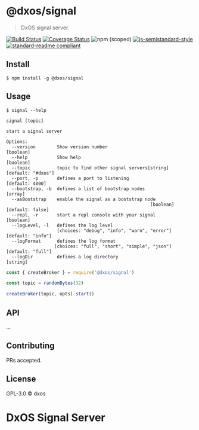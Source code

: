 # @dxos/signal
> DxOS signal server.

[![Build Status](https://travis-ci.com/dxos/signal.svg?branch=master)](https://travis-ci.com/dxos/signal)
[![Coverage Status](https://coveralls.io/repos/github/dxos/signal/badge.svg?branch=master)](https://coveralls.io/github/dxos/signal?branch=master)
![npm (scoped)](https://img.shields.io/npm/v/@dxos/signal)
[![js-semistandard-style](https://img.shields.io/badge/code%20style-semistandard-brightgreen.svg?style=flat-square)](https://github.com/standard/semistandard)
[![standard-readme compliant](https://img.shields.io/badge/readme%20style-standard-brightgreen.svg?style=flat-square)](https://github.com/RichardLitt/standard-readme)

## Install

```
$ npm install -g @dxos/signal
```

## Usage

```
$ signal --help

signal [topic]

start a signal server

Options:
  --version        Show version number                                 [boolean]
  --help           Show help                                           [boolean]
  --topic          topic to find other signal servers[string] [default: "#dxos"]
  --port, -p       defines a port to listening                   [default: 4000]
  --bootstrap, -b  defines a list of bootstrap nodes                     [array]
  --asBootstrap    enable the signal as a bootstrap node
                                                      [boolean] [default: false]
  --repl, -r       start a repl console with your signal               [boolean]
  --logLevel, -l   defines the log level
                   [choices: "debug", "info", "warn", "error"] [default: "info"]
  --logFormat      defines the log format
                  [choices: "full", "short", "simple", "json"] [default: "full"]
  --logDir         defines a log directory                              [string]
```

```javascript
const { createBroker } = require('@dxos/signal')

const topic = randomBytes(32)

createBroker(topic, opts).start()
```

## API

...

## Contributing

PRs accepted.

## License

GPL-3.0 © dxos

# DxOS Signal Server
